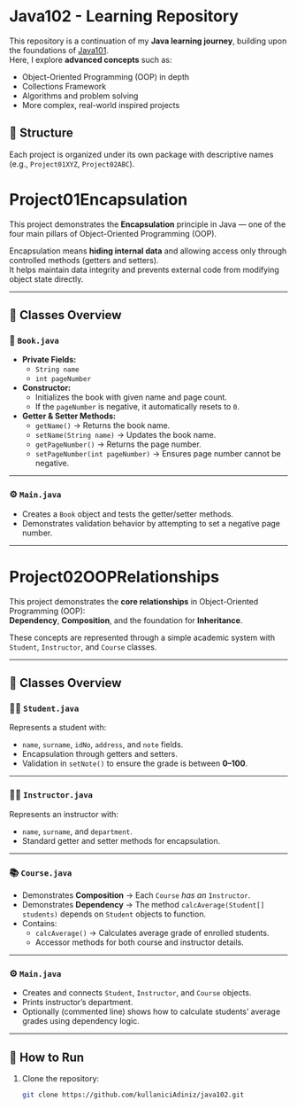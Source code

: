 # Java102 - Learning Repository

This repository is a continuation of my **Java learning journey**, building upon the foundations of [Java101](https://github.com/kullaniciAdiniz/java101).  
Here, I explore **advanced concepts** such as:

- Object-Oriented Programming (OOP) in depth
- Collections Framework
- Algorithms and problem solving
- More complex, real-world inspired projects

## 📂 Structure
Each project is organized under its own package with descriptive names (e.g., `Project01XYZ`, `Project02ABC`).

# Project01Encapsulation

This project demonstrates the **Encapsulation** principle in Java — one of the four main pillars of Object-Oriented Programming (OOP).

Encapsulation means **hiding internal data** and allowing access only through controlled methods (getters and setters).  
It helps maintain data integrity and prevents external code from modifying object state directly.

---

## 📘 Classes Overview

### 🧱 `Book.java`
- **Private Fields:**
    - `String name`
    - `int pageNumber`
- **Constructor:**
    - Initializes the book with given name and page count.
    - If the `pageNumber` is negative, it automatically resets to `0`.
- **Getter & Setter Methods:**
    - `getName()` → Returns the book name.
    - `setName(String name)` → Updates the book name.
    - `getPageNumber()` → Returns the page number.
    - `setPageNumber(int pageNumber)` → Ensures page number cannot be negative.

---

### ⚙️ `Main.java`
- Creates a `Book` object and tests the getter/setter methods.
- Demonstrates validation behavior by attempting to set a negative page number.

---

# Project02OOPRelationships

This project demonstrates the **core relationships** in Object-Oriented Programming (OOP):  
**Dependency**, **Composition**, and the foundation for **Inheritance**.

These concepts are represented through a simple academic system with `Student`, `Instructor`, and `Course` classes.

---

## 📘 Classes Overview

### 👩‍🎓 `Student.java`
Represents a student with:
- `name`, `surname`, `idNo`, `address`, and `note` fields.
- Encapsulation through getters and setters.
- Validation in `setNote()` to ensure the grade is between **0–100**.

---

### 👨‍🏫 `Instructor.java`
Represents an instructor with:
- `name`, `surname`, and `department`.
- Standard getter and setter methods for encapsulation.

---

### 📚 `Course.java`
- Demonstrates **Composition** → Each `Course` *has an* `Instructor`.
- Demonstrates **Dependency** → The method `calcAverage(Student[] students)` depends on `Student` objects to function.
- Contains:
    - `calcAverage()` → Calculates average grade of enrolled students.
    - Accessor methods for both course and instructor details.

---

### ⚙️ `Main.java`
- Creates and connects `Student`, `Instructor`, and `Course` objects.
- Prints instructor’s department.
- Optionally (commented line) shows how to calculate students’ average grades using dependency logic.

---
## 🚀 How to Run
1. Clone the repository:
   ```bash
   git clone https://github.com/kullaniciAdiniz/java102.git
